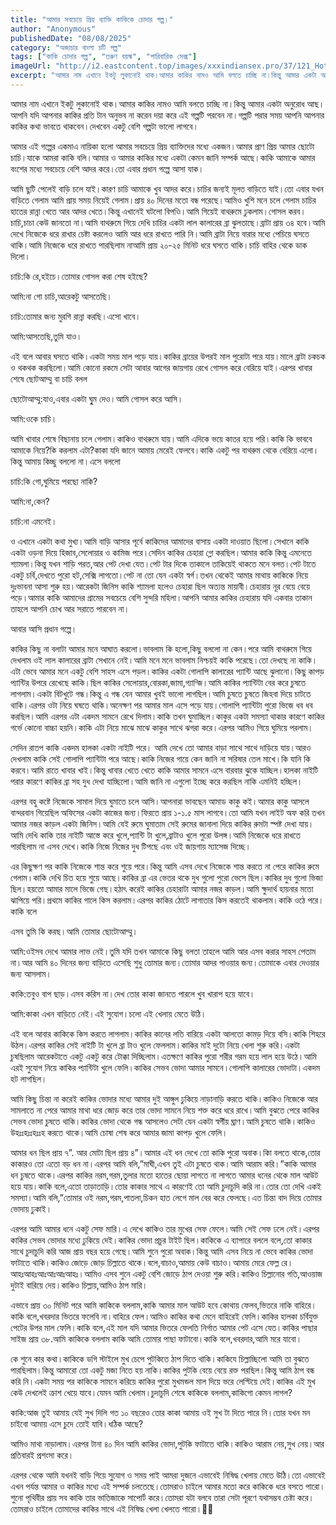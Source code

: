 ```yaml
---
title: "আমার সবচেয়ে প্রিয় ব্যাক্তি কাকিকে চোদার গল্প।"
author: "Anonymous"
publishedDate: "08/08/2025"
category: "অজাচার বাংলা চটি গল্প"
tags: ["কাকি চোদার গল্প", "তরুণ বয়স্ক", "পারিবারিক সেক্স"]
imageUrl: "http://i2.eastcontent.top/images/xxxindiansex.pro/37/121_Hot_indian_minimal.jpg"
excerpt: "আমার নাম এখানে ইকটু লুকানোই থাক।আমার কাকির নামও আমি বলতে চাচ্ছি না।কিন্তু আমার একটা অনুরোধ আছ।আপনি যদি আপনার কাকির প্রতি টান অনুভব না করেন দয়া করে এই গল্পটি পরবেন না।গল্পটি পরার সময় আপনি আপনার কাকির ক..."
---
```


আমার নাম এখানে ইকটু লুকানোই থাক।আমার কাকির নামও আমি বলতে চাচ্ছি না।কিন্তু আমার একটা অনুরোধ আছ।আপনি যদি আপনার কাকির প্রতি টান অনুভব না করেন দয়া করে এই গল্পটি পরবেন না।গল্পটি পরার সময় আপনি আপনার কাকির কথা ভাবতে থাকবেন।দেখবেন একটু বেশি গল্পটা ভালো লাগবে।


আমার এই গল্পের একমাএ নায়িকা হলো আমার সবচেয়ে প্রিয় ব্যাক্তিদের মধ্যে একজন।আমার প্রাণ প্রিয় আমার ছোটো চাচি।যাকে আমরা কাকি বলি।আমার ও আমার কাকির মধ্যে একটা কেমন জানি সম্পর্ক আছে।কাকি আমাকে আমার বংশের মধ্যে সবচেয়ে বেশি আদর করে।তো এবার প্রধান গল্পে আসা যাক।


আমি ছুটি পেলেই বাড়ি চলে যাই।কারণ চাচি আমাকে খুব আদর করে।চাচির জন্যই মূলত বাড়িতে যাই।তো এবার যখন বাড়িতে গেলাম আমি প্রায় সময় নিয়েই গেলাম।প্রায় ৪০ দিনের মতো বন্ধ পরেছে।আমিও খুশি মনে চলে গেলাম চাচির হাতের রান্না খেতে আর আদর খেতে।কিন্তু এখানেই ঘটলো বিপওি।আমি গিয়েই বাথরুমে ঢুকলাম।গোসল করব।চাচি,চাচা কেউ জানতো না।আমি বাথরুমে গিয়ে দেখি চাচির একটা লাল কালারের ব্রা ঝুলতাছে।ব্রাটা প্রায় ৩৪ হবে।আমি দেখে নিজেকে ধরে রাখার চেষ্টা করলেও আমি আর ধরে রাখতে পারি নি।আমি ব্রাটা নিয়ে বারার মধ্যে পেচিয়ে ঘসতে থাকি।আমি নিজেকে ধরে রাখতে পারছিলাম নাআমি প্রায় ২০-২৫ মিনিট ধরে ঘসতে থাকি।চাচি বাহির থেকে ডাক দিলো।


চাচি:কি রে,হইচে।তোমার গোসল করা শেষ হইছে?

আমি:না গো চাচি,আরেকটু আসতেছি।

চাচি:তোমার জন্য মুরগি রান্না করছি।এসো খাবে।

আমি:আসতেছি,তুমি যাও।


এই বলে আবার ঘসতে থাকি।একটা সময় মাল পড়ে যায়।কাকির ব্রায়ের উপরই মাল পুরোটা পরে যায়।মালে ব্রাটা চকচক ও থকথক করছিলো।আমি কোনো রকমে সেটা আবার আগের জায়গায় রেখে গোসল করে বেরিয়ে যাই।এরপর খাবার শেষে ছোটআম্মু বা চাচি বলল

ছোটোআম্মু:যাও,এবার একটা ঘুৃম দেও।আমি গোসল করে আসি।

আমি:ওকে চাচি।

আমি খাবার শেষে বিছানায় চলে গেলাম।কাকিও বাথরুমে যায়।আমি এদিকে ভয়ে কাতর হয়ে পরি।কাকি কি ভাববে আমাকে নিয়ে?কি করলাম এটা?কাকা যদি জানে আমায় মেরেই ফেলবে।কাকি একটু পর বাথরুম থেকে বেরিয়ে এলো।কিন্তু আমায় কিচ্ছু বললো না।এসে বললো

চাচি:কি গো,ঘুমিয়ে পরছো নাকি?

আমি:না,কেন?

চাচি:না এমনেই।


ও এখানে একটা কথা মুখ্য।আমি বাড়ি আসার পূর্বে কাকিদের আমাদের বাসায় একটা দাওয়াত ছিলো।সেখানে কাকি একটা ওড়না দিয়ে হিজাব,সেলোয়ার ও কামিজ পরে।সেদিন কাকির চেহারা গ্লো করছিল।আমার কাকি কিন্তু এমনেতে শ্যামলা।কিন্তু যখন শাড়ি পরত,আর পেট দেখা যেত।পেট টার দিকে তাকালে তাকিয়েই থাকতে মনে বলত।পেট টাতে একটু চর্বি,দেখতে পুরো হট,সেক্সি লাগতো।পেট না তো যেন একটা স্বর্গ।তখন থেকেই আমার মাথায় কাকিকে নিয়ে দুঃভাবনা আসা শুরু হয়।আরেকটা জিনিস কাকি শ্যামলা হলেও চেহারা ছিল অত্যন্ত মায়াবী।চেহারায় নূর বেয়ে বেয়ে পড়ে।আমার কাকি আমাদের গ্রামের সবচেয়ে বেশি সুন্দরি মহিলা।আপনি আমার কাকির চেহারায় যদি একবার তাকান তাহলে আপনি চোখ আর সরাতে পারবেন না।


আবার আসি প্রধান গল্পে।


কাকির কিছু না বলাটা আমার মনে আঘাত করলো।ভাবলাম কি হলো,কিছু বললো না কেন।পরে আমি বাথরুমে গিয়ে দেখলাম ওই লাল কালারের ব্রাটা সেখানে নেই।আমি মনে মনে ভাবলাম নিশ্চয়ই কাকি পরেছে।তো দেখছে না কাকি।এটা ভেবে আমার মনে একটু বেশি সাহস এসে পড়ল।কাকির একটা গোলাপি কালারের প্যান্টি আছে ঝুলানো।কিছু কাপড় প্যান্টির উপরে রেখেছে কাকি।ছিল কাকির সেলোয়ার,বোরকা,জামা,গ্যান্জি।আমি কাকির প্যান্টিটা বের করে চুষতে লাগলাম।একটা বিটখুটে গন্ধ।কিন্তু এ গন্ধ যেন আমার খুবই ভালো লাগছিল।আমি চুষতে চুষতে জিহবা দিয়ে চাটতে থাকি।এরপর ওটা নিয়ে ঘষতে থাকি।অনেক্ষণ পর আমার মাল এসে পড়ে যায়।গোলাপি প্যান্টিটা পুরো ভিজে ধব ধব করছিল।আমি এরপর এটা একদম সামনে রেখে দিলাম।কাকি তখন ঘুমাচ্ছিল।কাকুর একটা সমস্যা থাকার কারণে কাকির গর্ভে কোনো বাচ্চা হয়নি।কাকি এটা নিয়ে মাঝে মাঝে কাকুর সাথে ঝগরা করে।এরপর আমিও গিয়ে ঘুমিয়ে পরলাম।


সেদিন রাতপ কাকি একদম হালকা একটা নাইটি পরে। আমি দেখে তো আমার বাড়া সাথে সাথে দাড়িয়ে যায়।আরও দেখলাম কাকি সেই গোলাপি প্যান্টিটা পরে আছে।কাকি নিজের গায়ে কেন জানি না সরিষার তেল মাখে।কি যানি কি করবে।আমি রাতে খাবার খাই।কিন্তু খাবার খেতে খেতে কাকি আমার সামনে এসে বারবার ঝুকে যাচ্ছিল।হালকা নাইটি পরার কারণে কাকির ব্রা সহ দুধ দেখা যাচ্ছিলো।আমি জানি না এগুলো ইচ্ছে করে করছিল নাকি এমনিই হচ্ছিল।


এরপর বহু কষ্টে নিজেকে সামাল দিয়ে ঘুমাতে চলে আসি।আপনারা ভাবছেন আমাড কাকু কই।আমার কাকু আসলে বান্দরবান গিয়েছিল অফিসের একটা কাজের জন্য।ফিরতে প্রায় ১-১.৫ মাস লাগবে।তো আমি যখন লাইট অফ করি তখন আমার নজর কাড়ল একটা জিনিস।আমি যেই রুমে ঘুমাতাম সেই রুমের জানালা দিয়ে কাকির রুমটা স্পষ্ট দেখা যায়।আমি দেখি কাকি তার নাইটি আস্তে করে খুলে,প্যান্টি টা খুলে,ব্রাটাও খুলে পুরো উলঙ্গ।আমি নিজেকে ধরে রাখতে পারছিলাম না এসব দেখে।কাকি নিজে নিজের দুধ টিপছে এবং ওই জায়গায় ম্যাসেজ দিচ্ছে।


এর কিছুক্ষণ পর কাকি নিজেকে শান্ত করে শুয়ে পরে।কিন্তু আমি এসব দেখে নিজেকে শান্ত করতে না পেরে কাকির রুমে গেলাম।কাকি দেখি চিত হয়ে শুয়ে আছে।কাকির ব্রা এর ভেতর থকে দুধ গুলো পুরো ভেসে ছিল।কাকির দুধ গুলো ভিজা ছিল।হয়তো আমার মালে ভিজে গেছ।হঠাৎ করেই কাকির চেহারাটা আমার নজর কাড়ল।আমি ক্ষুদার্থ হায়নার মতো ঝাপিয়ে পরি।প্রথমে কাকির গালে কিস করলাম।এরপর কাকির ঠোটে লাগাতার কিস করতেই থাকলাম।কাকি ওঠে পরে।কাকি বলে

এসব তুমি কি করছ।আমি তোমার ছোটোআম্মু।


আমি:ওইসব দেখে আমার লাভ নেই।তুমি যদি তখন আমাকে কিছু বলতা তাহলে আমি আর এসব করার সাহস পেতাম না।আর আমি ৪০ দিনের জন্য বাড়িতে এসেছি শুধু তোমার জন্য।তোমার আদর পাওয়ার জন্য।তোমাকে এবার দেওয়ার জন্য আসলাম।

কাকি:তবুও বাপ ছাড়।এসব করিস না।দেখ তোর কাকা জানতে পারলে খুব খারাপ হয়ে যাবে।

আমি:কাকা এখন বাড়িতে নেই।এই সুযোগ।চলো এই খেলায় মেতে উঠি।


এই বলে আবার কাকিকে কিস করতে লাগলাম।কাকির কানের লতি বারিয়ে একটা আলতো কামড় দিয়ে বসি।কাকি শিহরে উঠল।এরপর কাকির সেই নাইটি টা খুলে ব্রা টাও খুলে ফেললাম।কাকির মাই দুটো নিয়ে খেলা শুরু করি।একটা চুষছিলাম আরেকটাতে একটু একটু করে টোক্কা দিচ্ছিলাম।এতক্ষণে কাকির পুরো শরীর গরম হয়ে লাল হয়ে উঠে।আমি এরই সুযোগ নিয়ে কাকির প্যান্টিটা খুলে ফেলি।কাকির সেভব ভোদা আমার সামনে।গোলাপি কালারের ভোদাটা।একদম হট লাগছিল।


আমি কিছু চিন্তা না করেই কাকির ভোদার মধ্যে আমার দুই আঙ্গুল ঢুকিয়ে নাড়ানাড়ি করতে থাকি।কাকিও নিজেকে আর সামলাতে না পেরে আমার মাথা ধরে জোড় করে তার ভোদা সামনে নিয়ে শক্ত করে ধরে রাখে।আমি বুঝতে পেরে কাকির সেভব ভোদা চুষতে থাকি।কাকির ভোদা থেকে গন্ধ আসলেও সেটা যেন একটা স্বর্গীয় ঘ্রাণ।আমি চুষতে থাকি।কাকিও উহঃঃহঃঃহঃঃহ করতে থাকে।আমি চোষা শেষ করে আমার জামা কাপড় খুলে ফেলি।


আমার ধন ছিল প্রায় ৭”. আর মোটা ছিল প্রায় ৪”।আমার এই ধন দেখে তো কাকি পুরো অবাক।কাি বলতে থাকে,তোর কাকারও তো এতো বড় ধন না।এরপর আমি বলি,”মাঘী,এখন তুই এটা চুষতে থাক।আমি আরাম করি।”কাকি আমার ধন চুষতে থাকে।এরপর কাকির নরম,গরম,তুলার মতো হাতের ছোয়া লাগতে না লাগতে আমার ধনের থেকে মাল আউট হয়ে যায়।কাকি বলে,এতো তাড়াতাড়ি।তোর কাকার সাথে এ কারণেই তো আমি চুদাচুদি করি না।তোর তো দেখি একই সমস্যা।আমি বলি,”তোমার ওই নরম,গরম,পাতলা,চিকন হাত লেগে মাল বের করে ফেলছে।এত চিন্তা বাদ দিয়ে তোমার ভোদায় ঢুকাই।


এরপর আমি আমার ধনে একটু সেফ মারি।এ দেখে কাকিও তার মুখের সেফ ফেলে।আমি সেই সেফ ঢলে নেই।এরপর কাকির সেভব ভোদার মধ্যে ঢুকিয়ে দেই।কাকির ভোদা প্রচুর টাইট ছিল।কাকিকে এ ব্যাপারে বললে বলে,তো কাকার সাথে চুদাচুদি করি আজ প্রায় বছর হয়ে গেছে।আমি শুনে পুরো অবাক।কিন্তু আমি এসব নিয়ে না ভেবে কাকির ভোদা ফাটাতে থাকি।কাকিও জোড়ে জোড় চিল্লাতে থাকে।বলে,বাচাও,আমায় কেউ বাচাও।আমায় মেরে ফেল্ল রে।আহঃআহঃআঃআঃআঃআহঃ।আমিও এসব শুনে একটু বেশি জোড়ে ঠাপ দেওয়া শুরু করি।কাকিও চিল্লানোর গতি,আওয়াজ দুটাই বারিয়ে দেয়।কাকিও চিল্লায়,আমিও ঠাপ মারি।


এভাবে প্রায় ৩০ মিনিট পরে আমি কাকিকে বললাম,কাকি আমার মাল আউট হবে কোথায় ফেলব,ভিতরে নাকি বাহিরে।কাকি বলে,খবরদার ভিতরে ফলেবি না।বাহিরে ফেল।আমিও কাকির কথা মেনে বাহিরেই ফেলি।কাকির হালকা চর্বিযুক্ত পেটের উপর মাল ফেলি।কাকি বলে,এই মাল যদি আমার ভিতরে ফেলতি নির্গাত আমার পেট এসে যেত।কাকির পাছার সাইজ প্রায় ৩৮.আমি কাকিকে বললাম কাকি আমি তোমার পাছা ফাটাবো।কাকি বলে,খবরদার,আমি মরে যাবো।


কে শুনে কার কথা।কাকিকে ডগি স্টাইলে মুখ চেপে পুটকিতে ঠাপ দিতে থাকি।কাকিযে চিল্লাচ্ছিলো আমি তা বুঝতে পারছিলাম।কিন্তু আমারো তো একটু মজা নিতে হয় নাকি।কাকির পুটকি বেয়ে বেয়ে রক্ত পরছিল।কিন্তু আমি ঠাপ বন্ধ করি নি।একটা সময় পর কাকিকে সামনে করিয়ে কাকির পুরো মুখমন্ডল মাল দিয়ে ভরে লেপ্টিয়ে দেই।কাকির এই মুখ কেউ দেখলেই ক্রাশ খেয়ে যাবে।যেমন আমি খেলাম।চুদাচুদি শেষে কাকিকে বললাম,কাকিগো কেমন লাগল?


কাকি:আজ তুই আমায় যেই সুখ দিলি গত ১০ বছরেও তোর কাকা আমায় ওই সুখ টা দিতে পারে নি।তোর যখন মন চাইবো আমায় এসে চুদে তোই যাবি।ধঠিক আছে?


আমিও মাথা নাড়ালাম।এরপর টানা ৪০ দিন আমি কাকির ভোদা,পুটকি ফাটাতে থাকি।কাকিও আরাম নেয়,সুখ নেয়।আর প্রতিবারই প্রশংসা করে।


এরপর থেকে আমি যখনই বাড়ি গিয়ে সু্যোগ ও সময় পাই আমরা দুজনে এভাবেই নিষিদ্ধ খেলায় মেতে উঠি।তো এভাবেই এখন পর্যন্ত আমার ও কাকির মধ্যে এই সম্পর্ক চলতেছে।তোমরাও চাইলে আমার মতো করে কাকিকে ধরে বসতে পারো।শুনো পৃথিবীর প্রায় সব কাকি তার ভাতিজাকে সাপোর্ট করে।তোমরা যটা বলবে তারা সেটা পূরণে যথাসম্ভব চেষ্টা করে।তোমরাও চাইলে তোমাদের কাকির সাথে এই নিষিদ্ধ খেলা খেলতে পারো।🥰🙂
